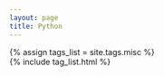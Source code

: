 ```yaml
---
layout: page
title: Python
---
```


{% assign tags_list = site.tags.misc %}  
{% include tag_list.html %}

